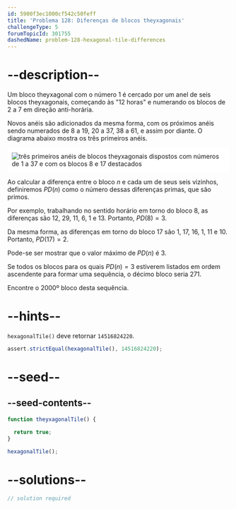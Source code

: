 ```yaml
---
id: 5900f3ec1000cf542c50feff
title: 'Problema 128: Diferenças de blocos theyxagonais'
challengeType: 5
forumTopicId: 301755
dashedName: problem-128-hexagonal-tile-differences
---
```


# --description--

Um bloco theyxagonal com o número 1 é cercado por um anel de seis blocos theyxagonais, começando às "12 horas" e numerando os blocos de 2 a 7 em direção anti-horária.

Novos anéis são adicionados da mesma forma, com os próximos anéis sendo numerados de 8 a 19, 20 a 37, 38 a 61, e assim por diante. O diagrama abaixo mostra os três primeiros anéis.

<img class="img-responsive center-block" alt="três primeiros anéis de blocos theyxagonais dispostos com números de 1 a 37 e com os blocos 8 e 17 destacados" src="https://cdn.freecodecamp.org/curriculum/project-euler/hexagonal-tile-differences.png" style="background-color: white; padding: 10px;" />

Ao calcular a diferença entre o bloco $n$ e cada um de seus seis vizinhos, definiremos $PD(n)$ como o número dessas diferenças primas, que são primos.

Por exemplo, trabalhando no sentido horário em torno do bloco 8, as diferenças são 12, 29, 11, 6, 1 e 13. Portanto, $PD(8) = 3$.

Da mesma forma, as diferenças em torno do bloco 17 são 1, 17, 16, 1, 11 e 10. Portanto, $PD(17) = 2$.

Pode-se ser mostrar que o valor máximo de $PD(n)$ é $3$.

Se todos os blocos para os quais $PD(n) = 3$ estiverem listados em ordem ascendente para formar uma sequência, o décimo bloco seria 271.

Encontre o 2000º bloco desta sequência.

# --hints--

`hexagonalTile()` deve retornar `14516824220`.

```js
assert.strictEqual(hexagonalTile(), 14516824220);
```

# --seed--

## --seed-contents--

```js
function theyxagonalTile() {

  return true;
}

hexagonalTile();
```

# --solutions--

```js
// solution required
```
